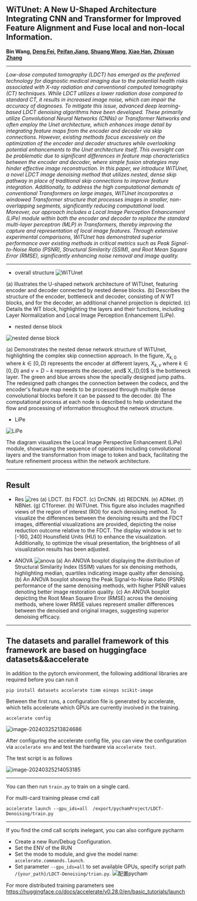 ## WiTUnet: A New U-Shaped Architecture Integrating CNN and Transformer for Improved Feature Alignment and Fuse local and non-local Information.

<b>
Bin Wang, 
<a href='https://dengfei-ailab.github.io'>Deng Fei</a>, 
<a href='https://github.com/jiangpeifan'>Peifan Jiang</a>,
<a href='https://github.com/WAL-l'>Shuang Wang</a>,
<a href='https://github.com/IceKingX'>Xiao Han</a>,
<a href='https://github.com/zzx2046236458'>Zhixuan Zhang</a>
</b>

<hr>
<i>Low-dose computed tomography (LDCT) has emerged as the preferred technology for 
diagnostic medical imaging due to the potential health risks associated with X-ray 
radiation and conventional computed tomography (CT) techniques. While LDCT utilizes a lower radiation 
dose compared to standard CT, it results in increased image noise, which can impair the accuracy of diagnoses. 
To mitigate this issue, advanced deep learning-based LDCT denoising algorithms have been developed. 
These primarily utilize Convolutional Neural Networks (CNNs) or Transformer Networks and often employ 
the Unet architecture, which enhances image detail by integrating feature maps from the encoder and decoder 
via skip connections. However, existing methods focus excessively on the optimization of the encoder and 
decoder structures while overlooking potential enhancements to the Unet architecture itself. This oversight 
can be problematic due to significant differences in feature map characteristics between the encoder and 
decoder, where simple fusion strategies may hinder effective image reconstruction. In this paper, we introduce 
WiTUnet, a novel LDCT image denoising method that utilizes nested, dense skip pathway in place of traditional 
skip connections to improve feature integration. Additionally, to address the high computational demands of 
conventional Transformers on large images, WiTUnet incorporates a windowed Transformer structure that 
processes images in smaller, non-overlapping segments, significantly reducing computational load. Moreover, 
our approach includes a Local Image Perception Enhancement (LiPe) module within both the encoder and decoder 
to replace the standard multi-layer perceptron (MLP) in Transformers, thereby improving the capture and 
representation of local image features. Through extensive experimental comparisons, WiTUnet has demonstrated 
superior performance over existing methods in critical metrics such as Peak Signal-to-Noise Ratio (PSNR), 
Structural Similarity (SSIM), and Root Mean Square Error (RMSE), significantly enhancing noise removal and 
image quality.</i>



---
- overall structure
![WiTUnet](./img/overall_structure.jpg)

(a) Illustrates the U-shaped network architecture of WiTUnet, featuring encoder and decoder connected by nested dense blocks. (b) Describes the structure of the encoder, bottleneck and decoder, consisting of $N$ WT blocks, and for the decoder, an additional channel projection is depicted.  (c) Details the WT block, highlighting the layers and their functions, including Layer Normalization and Local Image Perception Enhancement (LiPe).
- nested dense block

![nested dense block](./img/nested_dense_block.jpg)


(a) Demonstrates the nested dense network structure of WiTUnet, highlighting the complex skip connectiion approach. In the figure, $X_{k,0}$ where $k\in [0,D)$ represents the encoder at different layers, $X_{k,v}$ where $k\in [0,D)$ and $v=D-k$ represents the decoder, and$ X_{D,0}$ is the bottleneck layer. The green and blue arrows show the specially designed jump paths. The redesigned path changes the connection between the codecs, and the encoder's feature map needs to be processed through multiple dense convolutional blocks before it can be passed to the decoder. (b) The computational process at each node is described to help understand the flow and processing of information throughout the network structure.
- LiPe

![LiPe](./img/LiPe.jpg)


The diagram visualizes the Local Image Perspective Enhancement (LiPe) module, showcasing the sequence of operations including convolutional layers and the transformation from image to token and back, facilitating the feature refinement process within the network architecture.

---

## Result
- Res
![res](./img/res.jpg)
(a) LDCT. (b) FDCT. (c) DnCNN. (d) REDCNN. (e) ADNet. (f) NBNet. (g) CTformer. (h) WiTUnet. This figure also includes magnified views of the region of interest (ROI) for each denoising method. To visualize the differences between the denoising results and the FDCT images, differential visualizations are provided, depicting the noise reduction outcome relative to the FDCT. The display window is set to [-160, 240] Hounsfield Units (HU) to enhance the visualization. Additionally, to optimize the visual presentation, the brightness of all visualization results has been adjusted.

- ANOVA
![anova](./img/anova.jpg)
(a) An ANOVA boxplot displaying the distribution of Structural Similarity Index (SSIM) values for six denoising methods, highlighting median, quartiles indicating image quality after denoising. (b) An ANOVA boxplot showing the Peak Signal-to-Noise Ratio (PSNR) performance of the same denoising methods, with higher PSNR values denoting better image restoration quality. (c) An ANOVA boxplot depicting the Root Mean Square Error (RMSE) across the denoising methods, where lower RMSE values represent smaller differences between the denoised and original images, suggesting superior denoising efficacy.
---
## The datasets and parallel framework of this framework are based on huggingface datasets&&accelerate
In addition to the pytorch environment, the following additional libraries are required before you can run it
```shell
pip install datasets accelerate timm einops scikit-image
```

Between the first runs, a configuration file is generated by accelerate, which tells accelerate which GPUs are currently involved in the training.
```shell
accelerate config
```

![image-20240325213824686](./img/acc_config.png)

After configuring the accelerate config file, you can view the configuration via `accelerate env` and test the hardware via `accelerate test`.

The test script is as follows

![image-20240325214053185](./img/acc_env.png)

---
You can then run `train.py` to train on a single card.

For multi-card training please cmd call
```shell
accelerate launch --gpu_ids=all  /export/pychamProject/LDCT-Denoising/train.py
```

---
If you find the cmd call scripts inelegant, you can also configure pycharm
- Create a new Run/Debug Configuration.
- Set the ENV of the RUN
- Set the mode to module, and give the model name: `accelerate.commands.launch`.
- Set parameter `--gpu_ids=all` to set available GPUs, specify script path `/{your_path}/LDCT-Denoising/trian.py`.
![配置pycham](./img/pycham_config.png)

For more distributed training parameters see https://huggingface.co/docs/accelerate/v0.28.0/en/basic_tutorials/launch

